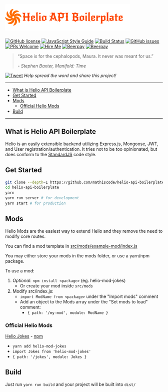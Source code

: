 # ![Helio API Boilerplate](https://github.com/mathiscode/helio-api-boilerplate/blob/master/.github/logo.png) <!-- omit in toc -->

[![GitHub license](https://img.shields.io/github/license/mathiscode/helio-api-boilerplate.svg)](https://github.com/mathiscode/helio-api-boilerplate/blob/master/LICENSE.md)
[![JavaScript Style Guide](https://img.shields.io/badge/code_style-standard-brightgreen.svg)](https://standardjs.com)
[![Build Status](https://travis-ci.org/mathiscode/helio-api-boilerplate.svg?branch=master)](https://travis-ci.org/mathiscode/helio-api-boilerplate)
[![GitHub issues](https://img.shields.io/github/issues/mathiscode/helio-api-boilerplate.svg)](https://github.com/mathiscode/helio-api-boilerplate/issues)
[![PRs Welcome](https://img.shields.io/badge/PRs-welcome-brightgreen.svg)](https://github.com/mathiscode/helio-api-boilerplate/compare)
[![Hire Me](https://img.shields.io/badge/Hire%20Me-Please!-blue.svg)](https://www.linkedin.com/in/jrmathis/)
[![Beerpay](https://beerpay.io/mathiscode/helio-api-boilerplate/badge.svg?style=beer-square)](https://beerpay.io/mathiscode/helio-api-boilerplate)  [![Beerpay](https://beerpay.io/mathiscode/helio-api-boilerplate/make-wish.svg?style=flat-square)](https://beerpay.io/mathiscode/helio-api-boilerplate?focus=wish)

> “Space is for the cephalopods, Maura. It never was meant for us.”
> 
> *- Stephen Baxter, Manifold: Time* 

[![Tweet](https://img.shields.io/twitter/url/http/shields.io.svg?style=social)](https://twitter.com/intent/tweet?text=Check%20out%20Helio%20Boilerplate&url=https://github.com/mathiscode/helio-api-boilerplate&hashtags=nodejs,javascript,developers) *Help spread the word and share this project!*

---

- [What is Helio API Boilerplate](#what-is-helio-api-boilerplate)
- [Get Started](#get-started)
- [Mods](#mods)
  - [Official Helio Mods](#official-helio-mods)
- [Build](#build)

---

## What is Helio API Boilerplate

Helio is an easily extensible backend utilizing Express.js, Mongoose, JWT, and User registration/authentication. It tries not to be too opinionated, but does conform to the [StandardJS](https://standardjs.com/) code style.

## Get Started

```sh
git clone --depth=1 https://github.com/mathiscode/helio-api-boilerplate.git
cd helio-api-boilerplate
yarn
yarn run server # for development
yarn start # for production
```

## Mods

Helio Mods are the easiest way to extend Helio and they remove the need to modify core routes.

You can find a mod template in [src/mods/example-mod/index.js](src/mods/example-mod/index.js)

You may either store your mods in the mods folder, or use a yarn/npm package.

To use a mod:

1. *Optional*: `npm install <package>` (eg. helio-mod-jokes)
     - Or create your mod inside `src/mods`
2. Modify src/index.js:
    - `import ModName from <package>` under the "Import mods" comment
    - Add an object to the Mods array under the "Set mods to load" comment:
      - `{ path: '/my-mod', module: ModName }`

### Official Helio Mods

[Helio Jokes](https://github.com/mathiscode/helio-mod-jokes) - [npm](https://www.npmjs.com/package/helio-mod-jokes)

- `yarn add helio-mod-jokes`
- `import Jokes from 'helio-mod-jokes'`
- `{ path: '/jokes', module: Jokes }`

## Build

Just run `yarn run build` and your project will be built into `dist/`
